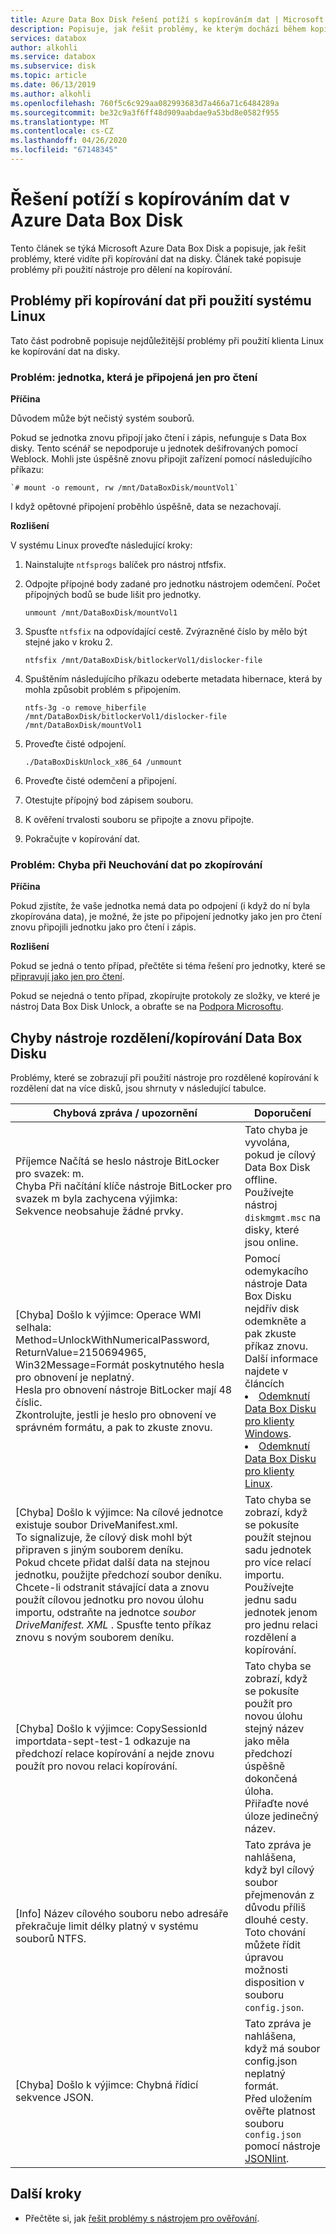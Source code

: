 ```yaml
---
title: Azure Data Box Disk řešení potíží s kopírováním dat | Microsoft Docs
description: Popisuje, jak řešit problémy, ke kterým dochází během kopírování dat v Azure Data Box Disk pomocí protokolů.
services: databox
author: alkohli
ms.service: databox
ms.subservice: disk
ms.topic: article
ms.date: 06/13/2019
ms.author: alkohli
ms.openlocfilehash: 760f5c6c929aa082993683d7a466a71c6484289a
ms.sourcegitcommit: be32c9a3f6ff48d909aabdae9a53bd8e0582f955
ms.translationtype: MT
ms.contentlocale: cs-CZ
ms.lasthandoff: 04/26/2020
ms.locfileid: "67148345"
---
```

# <a name="troubleshoot-data-copy-issues-in-azure-data-box-disk"></a>Řešení potíží s kopírováním dat v Azure Data Box Disk

Tento článek se týká Microsoft Azure Data Box Disk a popisuje, jak řešit problémy, které vidíte při kopírování dat na disky. Článek také popisuje problémy při použití nástroje pro dělení na kopírování.


## <a name="data-copy-issues-when-using-a-linux-system"></a>Problémy při kopírování dat při použití systému Linux

Tato část podrobně popisuje nejdůležitější problémy při použití klienta Linux ke kopírování dat na disky.

### <a name="issue-drive-getting-mounted-as-read-only"></a>Problém: jednotka, která je připojená jen pro čtení
 
**Příčina** 

Důvodem může být nečistý systém souborů.

Pokud se jednotka znovu připojí jako čtení i zápis, nefunguje s Data Box disky. Tento scénář se nepodporuje u jednotek dešifrovaných pomocí Weblock. Mohli jste úspěšně znovu připojit zařízení pomocí následujícího příkazu:

    `# mount -o remount, rw /mnt/DataBoxDisk/mountVol1`

I když opětovné připojení proběhlo úspěšně, data se nezachovají.

**Rozlišení**

V systému Linux proveďte následující kroky:

1. Nainstalujte `ntfsprogs` balíček pro nástroj ntfsfix.
2. Odpojte přípojné body zadané pro jednotku nástrojem odemčení. Počet přípojných bodů se bude lišit pro jednotky.

    ```
    unmount /mnt/DataBoxDisk/mountVol1
    ```

3. Spusťte `ntfsfix` na odpovídající cestě. Zvýrazněné číslo by mělo být stejné jako v kroku 2.

    ```
    ntfsfix /mnt/DataBoxDisk/bitlockerVol1/dislocker-file
    ```

4. Spuštěním následujícího příkazu odeberte metadata hibernace, která by mohla způsobit problém s připojením.

    ```
    ntfs-3g -o remove_hiberfile /mnt/DataBoxDisk/bitlockerVol1/dislocker-file /mnt/DataBoxDisk/mountVol1
    ```

5. Proveďte čisté odpojení.

    ```
    ./DataBoxDiskUnlock_x86_64 /unmount
    ```

6. Proveďte čisté odemčení a připojení.
7. Otestujte přípojný bod zápisem souboru.
8. K ověření trvalosti souboru se připojte a znovu připojte.
9. Pokračujte v kopírování dat.
 
### <a name="issue-error-with-data-not-persisting-after-copy"></a>Problém: Chyba při Neuchování dat po zkopírování
 
**Příčina** 

Pokud zjistíte, že vaše jednotka nemá data po odpojení (i když do ní byla zkopírována data), je možné, že jste po připojení jednotky jako jen pro čtení znovu připojili jednotku jako pro čtení i zápis.

**Rozlišení**
 
Pokud se jedná o tento případ, přečtěte si téma řešení pro jednotky, které se [připravují jako jen pro čtení](#issue-drive-getting-mounted-as-read-only).

Pokud se nejedná o tento případ, zkopírujte protokoly ze složky, ve které je nástroj Data Box Disk Unlock, a obraťte se na [Podpora Microsoftu](data-box-disk-contact-microsoft-support.md).


## <a name="data-box-disk-split-copy-tool-errors"></a>Chyby nástroje rozdělení/kopírování Data Box Disku

Problémy, které se zobrazují při použití nástroje pro rozdělené kopírování k rozdělení dat na více disků, jsou shrnuty v následující tabulce.

|Chybová zpráva / upozornění |Doporučení |
|---------|---------|
|Příjemce Načítá se heslo nástroje BitLocker pro svazek: m. <br>Chyba Při načítání klíče nástroje BitLocker pro svazek m byla zachycena výjimka:<br> Sekvence neobsahuje žádné prvky.|Tato chyba je vyvolána, pokud je cílový Data Box Disk offline. <br> Používejte nástroj `diskmgmt.msc` na disky, které jsou online.|
|[Chyba] Došlo k výjimce: Operace WMI selhala:<br> Method=UnlockWithNumericalPassword, ReturnValue=2150694965, <br>Win32Message=Formát poskytnutého hesla pro obnovení je neplatný. <br>Hesla pro obnovení nástroje BitLocker mají 48 číslic. <br>Zkontrolujte, jestli je heslo pro obnovení ve správném formátu, a pak to zkuste znovu.|Pomocí odemykacího nástroje Data Box Disku nejdřív disk odemkněte a pak zkuste příkaz znovu. Další informace najdete v článcích <li> [Odemknutí Data Box Disku pro klienty Windows](data-box-disk-deploy-set-up.md#unlock-disks-on-windows-client). </li><li> [Odemknutí Data Box Disku pro klienty Linux](data-box-disk-deploy-set-up.md#unlock-disks-on-linux-client). </li>|
|[Chyba] Došlo k výjimce: Na cílové jednotce existuje soubor DriveManifest.xml. <br> To signalizuje, že cílový disk mohl být připraven s jiným souborem deníku. <br>Pokud chcete přidat další data na stejnou jednotku, použijte předchozí soubor deníku. Chcete-li odstranit stávající data a znovu použít cílovou jednotku pro novou úlohu importu, odstraňte na jednotce *soubor DriveManifest. XML* . Spusťte tento příkaz znovu s novým souborem deníku.| Tato chyba se zobrazí, když se pokusíte použít stejnou sadu jednotek pro více relací importu. <br> Používejte jednu sadu jednotek jenom pro jednu relaci rozdělení a kopírování.|
|[Chyba] Došlo k výjimce: CopySessionId importdata-sept-test-1 odkazuje na předchozí relace kopírování a nejde znovu použít pro novou relaci kopírování.|Tato chyba se zobrazí, když se pokusíte použít pro novou úlohu stejný název jako měla předchozí úspěšně dokončená úloha.<br> Přiřaďte nové úloze jedinečný název.|
|[Info] Název cílového souboru nebo adresáře překračuje limit délky platný v systému souborů NTFS. |Tato zpráva je nahlášena, když byl cílový soubor přejmenován z důvodu příliš dlouhé cesty.<br> Toto chování můžete řídit úpravou možnosti disposition v souboru `config.json`.|
|[Chyba] Došlo k výjimce: Chybná řídicí sekvence JSON. |Tato zpráva je nahlášena, když má soubor config.json neplatný formát. <br> Před uložením ověřte platnost souboru `config.json` pomocí nástroje [JSONlint](https://jsonlint.com/).|


## <a name="next-steps"></a>Další kroky

- Přečtěte si, jak [řešit problémy s nástrojem pro ověřování](data-box-disk-troubleshoot.md).
